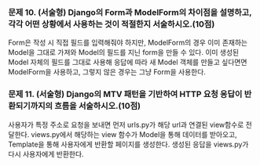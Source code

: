 ### 문제 10.  (서술형) Django의 Form과 ModelForm의 차이점을 설명하고, 각각 어떤 상황에서 사용하는 것이 적절한지 서술하시오.(10점)
Form은 작성 시 직접 필드를 입력해줘야 하지만, ModelForm의 경우 이미 존재하는 Model을 그대로 가져와 Model의 필드를 지닌 form을 만들 수 있다. 이미 생성된 Model 자체의 필드를 그대로 사용해 응답에 따라 새 Model 객체를 만들고 싶다면면 ModelForm을 사용하고, 그렇지 않은 경우는 그냥 Form을 사용한다. 

### 문제 11. (서술형) Django의 MTV 패턴을 기반하여 HTTP 요청 응답이 반환되기까지의 흐름을 서술하시오.(10점)
사용자가 특정 주소로 요청을 보내면 먼저 urls.py가 해당 url과 연결된 view함수로 전달한다. views.py에서 해당하는 view 함수가 Model을 통해 데이터를 받아오고, Template을 통해 사용자에게 반환할 페이지를 생성한다. 생성된 응답을 views.py가 다시 사용자에게 반환한다.  


